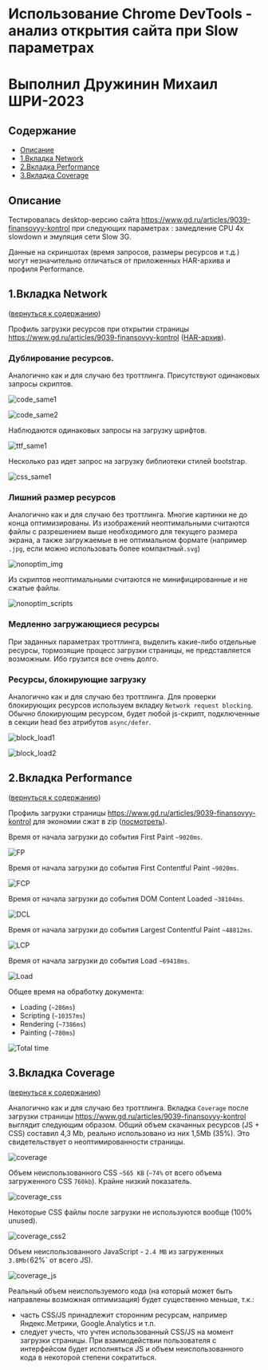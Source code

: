 # Использование Chrome DevTools - анализ открытия сайта при Slow параметрах

# Выполнил Дружинин Михаил ШРИ-2023

## Содержание <a name="contents"></a>

- [Описание](#about)
- [1.Вкладка Network](#network)
- [2.Вкладка Performance](#performance)
- [3.Вкладка Coverage](#coverage)

## Описание <a name="about"></a>

Тестировалась desktop-версию сайта https://www.gd.ru/articles/9039-finansovyy-kontrol при следующих параметрах :  замедление CPU 4x slowdown и эмуляция сети Slow 3G.

Данные на скриншотах (время запросов, размеры ресурсов и т.д.) могут незначительно отличаться от приложенных HAR-архива и профиля Performance.

## 1.Вкладка Network <a name="network"></a>

([вернуться к содержанию](#contents))

Профиль загрузки ресурсов при открытии страницы https://www.gd.ru/articles/9039-finansovyy-kontrol ([HAR-архив](3_2_Tooling_Slow/www.gd.ru.har)).

### Дублирование ресурсов.

Аналогично как и для случаю без троттлинга.
Присутствуют одинаковых запросы скриптов.

![code_same1](3_2_Tooling/1%20Network/double/1.png)

![code_same2](3_2_Tooling/1%20Network/double/3.png)

Наблюдаются одинаковых запросы на загрузку шрифтов.

![ttf_same1](3_2_Tooling/1%20Network/double/2.png)

Несколько раз идет запрос на загрузку библиотеки стилей bootstrap.

![css_same1](3_2_Tooling/1%20Network/double/4.png)

### Лишний размер ресурсов

Аналогично как и для случаю без троттлинга.
Многие картинки не до конца оптимизированы. Из изображений неоптимальными считаются файлы с разрешением выше необходимого для текущего размера экрана, а также загружаемые в не оптимальном формате (например `.jpg`, если можно использовать более компактный`.svg`)

![nonoptim_img](3_2_Tooling/1%20Network/big_size/2.png)

Из скриптов неоптимальными считаются не минифицированные и не сжатые файлы.

![nonoptim_scripts](3_2_Tooling/1%20Network/big_size/1.png)

### Медленно загружающиеся ресурсы

При заданных параметрах троттлинга, выделить какие-либо отдельные ресурсы, тормозящие процесс загрузки страницы, не представляется возможным. Ибо грузится все очень долго.

### Ресурсы, блокирующие загрузку

Аналогично как и для случаю без троттлинга.
Для проверки блокирующих ресурсов используем вкладку `Network request blocking`.
Обычно блокирующим ресурсом, будет любой js-скрипт, подключенные в секции head без атрибутов `async/defer`.

![block_load1](3_2_Tooling/1%20Network/block/1.png)

![block_load2](3_2_Tooling/1%20Network/block/2.png)

## 2.Вкладка Performance <a name="performance"></a>

([вернуться к содержанию](#contents))

Профиль загрузки страницы https://www.gd.ru/articles/9039-finansovyy-kontrol для экономии сжат в zip ([посмотреть](3_2_Tooling_Slow/Trace-20230615T131806.zip)).

Время от начала загрузки до события First Paint `~9020ms`.

![FP](3_2_Tooling_Slow/2%20Perfomance/FP.png)

Время от начала загрузки до события First Contentful Paint `~9020ms`.

![FCP](3_2_Tooling_Slow/2%20Perfomance/FCP.png)

Время от начала загрузки до события DOM Content Loaded `~38104ms`.

![DCL](3_2_Tooling_Slow/2%20Perfomance/DCL.png)

Время от начала загрузки до события Largest Contentful Paint `~48812ms`.

![LCP](3_2_Tooling_Slow/2%20Perfomance/LCP.png)

Время от начала загрузки до события Load `~69418ms`.

![Load](3_2_Tooling_Slow/2%20Perfomance/Load.png)

Общее время на обработку документа:

- Loading (`~286ms`)
- Scripting (`~10357ms`)
- Rendering (`~7386ms`)
- Painting (`~780ms`)

![Total time](3_2_Tooling_Slow/2%20Perfomance/2_4.png)

## 3.Вкладка Coverage <a name="coverage"></a>

([вернуться к содержанию](#contents))

Аналогично как и для случаю без троттлинга.
Вкладка `Coverage` после загрузки страницы https://www.gd.ru/articles/9039-finansovyy-kontrol выглядит следующим образом.
Общий объем скачанных ресурсов (JS + CSS) составил 4,3 Mb, реально использовано из них 1,5Mb (35%). Это свидетельствует о неоптимированности страницы.

![coverage](3_2_Tooling_Slow/3%20Coverage/3_1.png)

Объем неиспользованного CSS `~565 KB` (`~74%` от всего объема загруженного CSS `760kb`). Крайне низкий показатель.

![coverage_css](3_2_Tooling_Slow/3%20Coverage/3_2.png)

Некоторые CSS файлы после загрузки не используются вообще (100% unused).

![coverage_css2](3_2_Tooling/3%20Coverage/3_2_2.png)

Объем неиспользованного JavaScript - `2.4 MB` из загруженных `3.8Mb(`62%` от всего JS).

![coverage_js](3_2_Tooling_Slow/3%20Coverage/3_3.png)

Реальный объем неиспользуемого кода (на который может быть направлены возможная оптимизация) будет существенно меньше, т.к.:
- часть CSS/JS принадлежит сторонним ресурсам, например Яндекс.Метрики, Google.Analytics и т.п. 
- следует учесть, что учтен использованный CSS/JS на момент загрузки страницы. При взаимодействии пользователя с интерфейсом будет исполняться JS и объем неиспользованного кода в некоторой степени сократиться.
